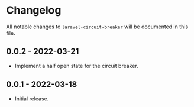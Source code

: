 # Changelog

All notable changes to `laravel-circuit-breaker` will be documented in this file.

## 0.0.2 - 2022-03-21

- Implement a half open state for the circuit breaker.

## 0.0.1 - 2022-03-18

- Initial release.
